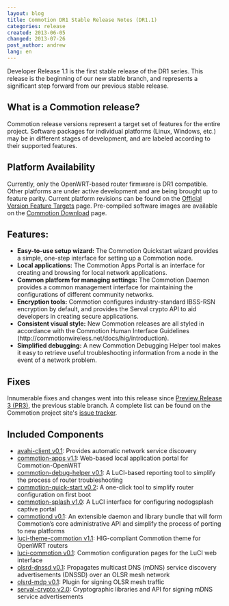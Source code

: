 ```yaml
---
layout: blog
title: Commotion DR1 Stable Release Notes (DR1.1)
categories: release
created: 2013-06-05
changed: 2013-07-26
post_author: andrew
lang: en
---
```

  <p>Developer Release 1.1 is the first stable release of the DR1 series. This release is the beginning of our new stable branch, and represents a significant step forward from our previous stable release.</p>


<h2>What is a Commotion release?</h2>

<p>Commotion release versions represent a target set of features for the entire project. Software packages for individual platforms (Linux, Windows, etc.) may be in different stages of development, and are labeled according to their supported features.</p>


<h2>Platform Availability</h2>

<p>Currently, only the OpenWRT-based router firmware is DR1 compatible. Other platforms are under active development and are being brought up to feature parity. Current platform revisions can be found on the <a href="https://code.commotionwireless.net/projects/commotion/wiki/Official_Version_Feature_Targets">Official Version Feature Targets</a> page. Pre-compiled software images are available on the <a href="https://commotionwireless.net/download">Commotion Download</a> page.</p>


<h2>Features:</h2>

<ul>
	<li><strong>Easy-to-use setup wizard:</strong> The Commotion Quickstart wizard provides a simple, one-step interface for setting up a Commotion node.</li>
	<li><strong>Local applications:</strong> The Commotion Apps Portal is an interface for creating and browsing for local network applications.</li>
	<li><strong>Common platform for managing settings:</strong> The Commotion Daemon provides a common management interface for maintaining the configurations of different community networks.</li>
	<li><strong>Encryption tools:</strong> Commotion configures industry-standard IBSS-RSN encryption by default, and provides the Serval crypto API to aid developers in creating secure applications.</li>
	<li><strong>Consistent visual style:</strong> New Commotion releases are all styled in accordance with the Commotion Human Interface Guidelines (http://commotionwireless.net/docs/hig/introduction).</li>
	<li><strong>Simplified debugging:</strong> A new Commotion Debugging Helper tool makes it easy to retrieve useful troubleshooting information from a node in the event of a network problem.</li>
</ul>

<h2>Fixes</h2>

<p>Innumerable fixes and changes went into this release since <a href="https://code.commotionwireless.net/projects/commotion/wiki/Developer_Pre-Release_%28PR3%29_Feature_Targets">Preview Release 3 (PR3)</a>, the previous stable branch. A complete list can be found on the Commotion project site's <a href="https://code.commotionwireless.net/projects/commotion/issues?set_filter=1&amp;f[]=status_id&amp;op[status_id]=!&amp;v[status_id][]=1&amp;f[]=fixed_version_id&amp;op[fixed_version_id]=%3D&amp;v[fixed_version_id][]=2&amp;f[]=&amp;c[]=tracker&amp;c[]=status&amp;c[]=priority&amp;c[]=subject&amp;c[]=assigned_to&amp;c[]=updated_on&amp;group_by=">issue tracker</a>.</p>


<h2>Included Components</h2>

<ul>
	<li><a href="https://github.com/opentechinstitute/avahi-client">avahi-client v0.1</a>: Provides automatic network service discovery</li>
	<li><a href="https://github.com/opentechinstitute/commotion-apps/">commotion-apps v1.1</a>: Web-based local application portal for Commotion-OpenWRT</li>
	<li><a href="https://github.com/opentechinstitute/commotion-bug-info">commotion-debug-helper v0.1</a>: A LuCI-based reporting tool to simplify the process of router troubleshooting</li>
	<li><a href="https://github.com/opentechinstitute/commotion-quick-start">commotion-quick-start v0.2</a>: A one-click tool to simplify router configuration on first boot</li>
	<li><a href="https://github.com/opentechinstitute/commotion-splash">commotion-splash v1.0</a>: A LuCI interface for configuring nodogsplash captive portal</li>
	<li><a href="https://github.com/opentechinstitute/commotiond">commotiond v0.1</a>: An extensible daemon and library bundle that will form Commotion’s core administrative API and simplify the process of porting to new platforms</li>
	<li><a href="https://github.com/opentechinstitute/commotion-openwrt-theme">luci-theme-commotion v1.1</a>: HIG-compliant Commotion theme for OpenWRT routers</li>
	<li><a href="https://github.com/opentechinstitute/luci-commotion">luci-commotion v0.1</a>: Commotion configuration pages for the LuCI web interface</li>
	<li><a href="https://github.com/opentechinstitute/olsrd/tree/release-0.6.5.4/lib/dnssd">olsrd-dnssd v0.1</a>: Propagates multicast DNS (mDNS) service discovery advertisements (DNSSD) over an OLSR mesh network</li>
	<li><a href="https://github.com/opentechinstitute/olsrd/tree/release-0.6.5.4/lib/mdp">olsrd-mdp v0.1</a>: Plugin for signing OLSR mesh traffic</li>
	<li><a href="https://github.com/opentechinstitute/serval-crypto">serval-crypto v2.0</a>: Cryptographic libraries and API for signing mDNS service advertisements</li>
</ul>
 
